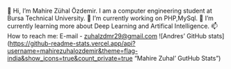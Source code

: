 👋 Hi, I’m Mahire Zühal Özdemir. I am a computer engineering student at Bursa Technical University.
🔭 I’m currently working on PHP,MySql.
🌱 I’m currently learning more about Deep Learning and Artifical Intelligence.
📫 How to reach me: E-mail - zuhalzdmr29@gmail.com
![Andres’ GitHub stats](https://github-readme-stats.vercel.app/api?username=mahirezuhalozdemir&theme=flag-india&show_icons=true&count_private=true “Mahire Zuhal’ GutHub Stats”)

